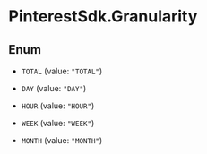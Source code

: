 # PinterestSdk.Granularity

## Enum


* `TOTAL` (value: `"TOTAL"`)

* `DAY` (value: `"DAY"`)

* `HOUR` (value: `"HOUR"`)

* `WEEK` (value: `"WEEK"`)

* `MONTH` (value: `"MONTH"`)


